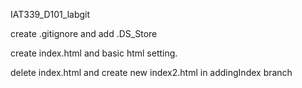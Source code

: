 IAT339_D101_labgit

create .gitignore and add .DS_Store

create index.html and basic html setting.

delete index.html and create new index2.html in addingIndex branch